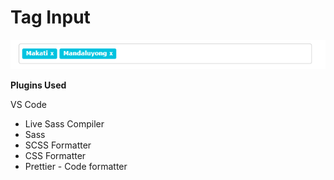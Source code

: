 # Tag Input

![Preview Tag input](Preview.png)

**Plugins Used**

VS Code
- Live Sass Compiler
- Sass
- SCSS Formatter
- CSS Formatter
- Prettier - Code formatter

